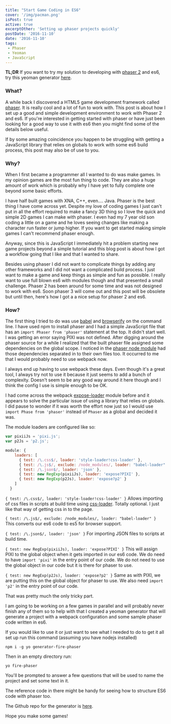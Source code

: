 ```yaml
---
title: "Start Game Coding in ES6"
cover: '/img/pacman.png'
isPost: true
active: true
excerptOther: 'Setting up phaser projects quickly'
postDate: '2016-11-10'
date: '2016-11-10'
tags:
 - Phaser
 - Yeoman
 - JavaScript
---
```


__TL;DR__ If you want to try my solution to developing with [phaser 2](http://phaser.io/) and es6, try this yeoman generator [here](https://www.npmjs.com/package/generator-fire-phaser).

### What?

A while back I discovered a HTML5 game development framework called [phaser](http://phaser.io/). It is really cool and a lot of fun to work with. This post is about how I set up a good and simple development environment to work with Phaser 2 and es6. If you're interested in getting started with phaser or have just been looking for a good way to use it with es6 then you might find some of the details below useful.

If by some amazing coincidence you happen to be struggling with getting a JavaScript library that relies on globals to work with some es6 build process, this post may also be of use to you.

### Why?

When I first became a programmer all I wanted to do was make games. In my opinion games are the most fun thing to code. They are also a huge amount of work which is probably why I have yet to fully complete one beyond some basic efforts.

I have half built games with XNA, C++, even.... Java. Phaser is the best thing I have come across yet. Despite my love of coding games I just can't put in all the effort required to make a fancy 3D thing so I love the quick and simple 2D games I can make with phaser. I even had my 7 year old son coding a little on a game and he loves seeing changes like making a character run faster or jump higher. If you want to get started making simple games I can't recommend phaser enough.

Anyway, since this is JavaScript I immediately hit a problem starting new game projects beyond a simple tutorial and this blog post is about how I got a workflow going that I like and that I wanted to share.

Besides using phaser I did not want to complicate things by adding any other frameworks and I did not want a complicated build process. I just want to make a game and keep things as simple and fun as possible. I really want to use full blown es6 with modules though and that presented a small challenge. Phaser 2 has been around for some time and was not designed to work with es6. Soon phaser 3 will come out and this post will be obsolete but until then, here's how I got a a nice setup for phaser 2 and es6.

### How?

The first thing I tried to do was use [babel](https://babeljs.io/) and [browserify](http://browserify.org/) on the command line. I have used npm to install phaser and I had a simple JavaScript file that has an `import Phaser from 'phaser'` statement at the top. It didn't start well. I was getting an error saying PIXI was not defined. After digging around the phaser source for a while I realized that the built phaser file assigned some dependencies on the global scope. I noticed in the [phaser node module](https://www.npmjs.com/package/phaser) had those dependencies separated in to their own files too. It occurred to me that I would probably need to use webpack now.

I always end up having to use webpack these days. Even though it's a great tool, I always try not to use it because it just seems to add a bunch of complexity. Doesn't seem to be any good way around it here though and I think the config I use is simple enough to be OK.

I had come across the webpack [expose-loader](https://github.com/webpack/expose-loader) module before and it appears to solve the particular issue of using a library that relies on globals. I did pause to wonder if it was worth the effort now just so I would use `import Phase from 'phaser'` instead of `Phaser` as a global and decided it was.

The module loaders are configured like so:

```JavaScript
var pixiiJs = 'pixi.js';
var p2Js = 'p2.js';

module: {
    loaders: [
      { test: /\.css$/, loader: 'style-loader!css-loader' },
      { test: /\.js$/, exclude: /node_modules/, loader: "babel-loader" },
      { test: /\.json$/, loader: 'json' },      
      { test: new RegExp(pixiiJs), loader: 'expose?PIXI' },
      { test: new RegExp(p2Js), loader: 'expose?p2' }
    ]
  }
```

`{ test: /\.css$/, loader: 'style-loader!css-loader' }` Allows importing of css files in scripts at build time using [css-loader](https://github.com/webpack/css-loader). Totally optional. I just like that way of getting css in to the page.

`{ test: /\.js$/, exclude: /node_modules/, loader: "babel-loader" }` This converts our es6 code to es5 for browser support.

`{ test: /\.json$/, loader: 'json' }` For importing JSON files to scripts at build time.

`{ test: new RegExp(pixiiJs), loader: 'expose?PIXI' }` This will assign PIXI to the global object when it gets imported in our es6 code. We do need to have `import 'pixi'` in the entry point of our code. We do not need to use the global object in our code but it is there for phaser to use.

`{ test: new RegExp(p2Js), loader: 'expose?p2' }` Same as with PIXI, we are putting this on the global object for phaser to use. We also need `import 'p2'` in the entry point of our code.

That was pretty much the only tricky part.

I am going to be working on a few games in parallel and will probably never finish any of them so to help with that I created a yeoman generator that will generate a project with a webpack configuration and some sample phaser code written in es6.

If you would like to use it or just want to see what I needed to do to get it all set up run this command (assuming you have nodejs installed)

 ```
 npm i -g yo generator-fire-phaser
 ```

 Then in an empty directory run:

 ```
 yo fire-phaser
 ```

You'll be prompted to answer a few questions that will be used to name the project and set some text in it.

 The reference code in there might be handy for seeing how to structure ES6 code with phaser too.

The Github repo for the generator is [here](https://github.com/ruairitobrien/generator-fire-phaser).

Hope you make some games!
